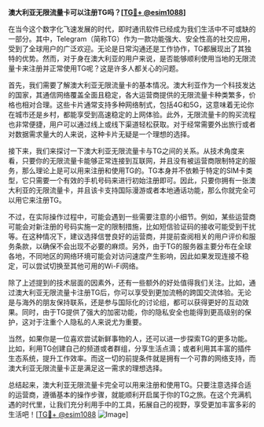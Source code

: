 **澳大利亚无限流量卡可以注册TG吗？[[TG💪+ @esim1088](https://t.me/s/esim1088)]**

在当今这个数字化飞速发展的时代，即时通讯软件已经成为我们生活中不可或缺的一部分。其中，Telegram（简称TG）作为一款功能强大、安全性高的社交应用，受到了全球用户的广泛欢迎。无论是日常沟通还是工作协作，TG都展现出了其独特的优势。然而，对于身在澳大利亚的用户来说，是否能够顺利使用当地的无限流量卡来注册并正常使用TG呢？这是许多人都关心的问题。

首先，我们需要了解澳大利亚无限流量卡的基本情况。澳大利亚作为一个科技发达的国家，其通信网络覆盖全面且稳定，各大运营商提供的无限流量卡种类繁多，价格也相对合理。这些卡片通常支持多种网络制式，包括4G和5G，这意味着无论你在城市还是乡村，都能享受到高速稳定的上网体验。此外，无限流量卡的购买流程也非常便捷，用户可以通过线上或线下渠道轻松获取。对于经常需要外出旅行或者对数据需求量大的人来说，这种卡片无疑是一个理想的选择。

接下来，我们来探讨一下澳大利亚无限流量卡与TG之间的关系。从技术角度来看，只要你的无限流量卡能够正常连接到互联网，并且没有被运营商限制特定的服务，那么理论上是可以用来注册和使用TG的。TG本身并不依赖于特定的SIM卡类型，它只需要一个有效的手机号码来进行初始注册即可。因此，只要你拥有一张澳大利亚的无限流量卡，并且该卡支持国际漫游或者本地通话功能，那么你就完全可以用它来注册TG。

不过，在实际操作过程中，可能会遇到一些需要注意的小细节。例如，某些运营商可能会对新注册的号码实施一定的限制措施，比如短信验证码的接收可能受到干扰等。在这种情况下，建议选择信誉良好的运营商，并提前查阅相关的用户评价和服务条款，以确保不会出现不必要的麻烦。另外，由于TG的服务器主要分布在全球各地，不同地区的网络环境可能会对访问速度产生影响，因此如果发现连接不稳定，可以尝试切换至其他可用的Wi-Fi网络。

除了上述提到的技术层面的因素外，还有一些额外的好处值得我们关注。比如，通过澳大利亚无限流量卡注册TG后，你可以享受到更加流畅的跨国交流体验。无论是与海外的朋友保持联系，还是参与国际化的讨论组，都可以获得更好的互动效果。同时，由于TG提供了强大的加密功能，你的隐私安全也能得到更高级别的保护，这对于注重个人隐私的人来说尤为重要。

当然，如果你是一位喜欢尝试新鲜事物的人，还可以进一步探索TG的更多功能。比如，利用TG创建自己的频道或者群组，分享生活点滴；或者利用其丰富的插件生态系统，提升工作效率。而这一切的前提条件就是拥有一个可靠的网络支持，而澳大利亚无限流量卡正是满足这一需求的理想选择。

总结起来，澳大利亚无限流量卡完全可以用来注册和使用TG。只要注意选择合适的运营商，遵循基本的操作步骤，就能顺利开启属于你的TG之旅。在这个充满机遇的时代里，让我们充分利用手中的工具，拓展自己的视野，享受更加丰富多彩的生活吧！[[TG💪+ @esim1088](https://t.me/s/esim1088) ![Image](https://i.postimg.cc/4NQfJmqS/Snipaste-2025-05-13-00-14-12.png)]